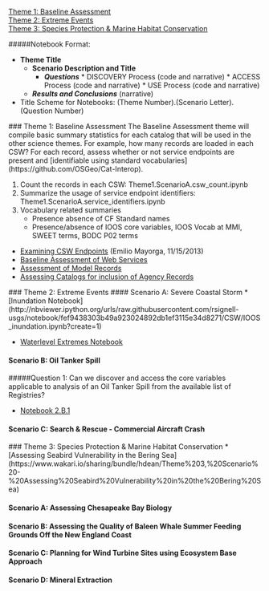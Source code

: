 [Theme 1: Baseline Assessment](#theme1)  
[Theme 2: Extreme Events](#theme2)  
[Theme 3: Species Protection & Marine Habitat Conservation](#theme3)  

#####Notebook Format:
*  **Theme Title**
   * **Scenario Description and Title**
       *  _**Questions**_
         *  DISCOVERY Process (code and narrative)
         *  ACCESS Process (code and narrative)
         *  USE Process (code and narrative)
    *  _**Results and Conclusions**_ (narrative)
*  Title Scheme for Notebooks: (Theme Number).(Scenario Letter).(Question Number)

<a name="theme1"/>
### Theme 1: Baseline Assessment
The Baseline Assessment theme will compile basic summary statistics for each catalog that will be used in the other science themes.  For example, how many records are loaded in each CSW?  For each record, assess whether or not service endpoints are present and [identifiable using standard vocabularies](https://github.com/OSGeo/Cat-Interop).

1. Count the records in each CSW: Theme1.ScenarioA.csw_count.ipynb
2. Summarize the usage of service endpoint identifiers: Theme1.ScenarioA.service_identifiers.ipynb
3. Vocabulary related summaries
   * Presence absence of CF Standard names
   * Presence/absence of IOOS core variables, IOOS Vocab at MMI, SWEET terms, BODC P02 terms

*  [Examining CSW Endpoints](http://nbviewer.ipython.org/gist/emiliom/7459209) (Emilio Mayorga, 11/15/2013)
*  [Baseline Assessment of Web Services](https://www.wakari.io/sharing/bundle/hdean/Theme%202_Scenario%20B_Oil%20Tanker%20Spill_Web%20Services%20Count-Copy0)
*  [Assessment of Model Records](https://www.wakari.io/sharing/bundle/hdean/Test%20Catalogs%20for%20Model%20Outputs)
*  [Assessing Catalogs for inclusion of Agency Records](https://www.wakari.io/sharing/bundle/hdean/Theme%201_Baseline_Federal%20Agency%20Metrics)

<a name="theme2"/>
### Theme 2: Extreme Events 
#### Scenario A: Severe Coastal Storm
   *  [Inundation Notebook](http://nbviewer.ipython.org/urls/raw.githubusercontent.com/rsignell-usgs/notebook/fef9438303b49a923024892db1ef3115e34d8271/CSW/IOOS_inundation.ipynb?create=1)

*  [Waterlevel Extremes Notebook](http://nbviewer.ipython.org/github/asascience-open/ioos_system_test/blob/master/notebooks/theme_2/ioos_extreme_events.ipynb?create=1)

#### Scenario B: Oil Tanker Spill
#####Question 1: Can we discover and access the core variables applicable to analysis of an Oil Tanker Spill from the available list of Registries?
*  [Notebook 2.B.1](https://www.wakari.io/sharing/bundle/hdean/Theme%202_Scenario%20B_Oil%20Tanker%20Spill_Web%20Services%20Count-Copy0)

#### Scenario C: Search & Rescue - Commercial Aircraft Crash

<a name="theme3"/>
### Theme 3: Species Protection & Marine Habitat Conservation
*  [Assessing Seabird Vulnerability in the Bering Sea](https://www.wakari.io/sharing/bundle/hdean/Theme%203,%20Scenario%20-%20Assessing%20Seabird%20Vulnerability%20in%20the%20Bering%20Sea)

#### Scenario A:  Assessing Chesapeake Bay Biology
#### Scenario B:  Assessing the Quality of Baleen Whale Summer Feeding Grounds Off the New England Coast
#### Scenario C:  Planning for Wind Turbine Sites using Ecosystem Base Approach
#### Scenario D:  Mineral Extraction